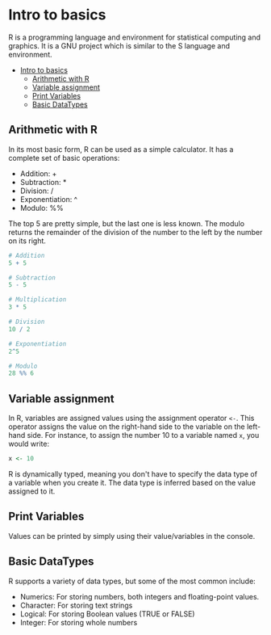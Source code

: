 # Intro to basics

R is a programming language and environment for statistical computing and graphics. It is a GNU project which is similar to the S language and environment.

- [Intro to basics](#intro-to-basics)
  - [Arithmetic with R](#arithmetic-with-r)
  - [Variable assignment](#variable-assignment)
  - [Print Variables](#print-variables)
  - [Basic DataTypes](#basic-datatypes)

## Arithmetic with R

In its most basic form, R can be used as a simple calculator. It has a complete set of basic operations:

- Addition: +
- Subtraction: \*
- Division: /
- Exponentiation: ^
- Modulo: %%

The top 5 are pretty simple, but the last one is less known. The modulo returns the remainder of the division of the number to the left by the number on its right.

```R
# Addition
5 + 5

# Subtraction
5 - 5

# Multiplication
3 * 5

# Division
10 / 2

# Exponentiation
2^5

# Modulo
28 %% 6
```

## Variable assignment

In R, variables are assigned values using the assignment operator `<-`. This operator assigns the value on the right-hand side to the variable on the left-hand side. For instance, to assign the number 10 to a variable named `x`, you would write:

```R
x <- 10
```

R is dynamically typed, meaning you don't have to specify the data type of a variable when you create it. The data type is inferred based on the value assigned to it.

## Print Variables

Values can be printed by simply using their value/variables in the console.

## Basic DataTypes

R supports a variety of data types, but some of the most common include:

- Numerics: For storing numbers, both integers and floating-point values.
- Character: For storing text strings
- Logical: For storing Boolean values (TRUE or FALSE)
- Integer: For storing whole numbers
